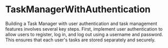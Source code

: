 # TaskManagerWithAuthentication
Building a Task Manager with user authentication and task management features involves several key steps. First, implement user authentication to allow users to register, log in, and log out using a username and password. This ensures that each user's tasks are stored separately and securely. 
